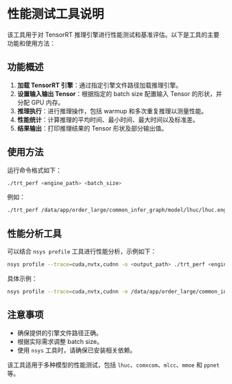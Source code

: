 # 性能测试工具说明

该工具用于对 TensorRT 推理引擎进行性能测试和基准评估。以下是工具的主要功能和使用方法：

## 功能概述
1. **加载 TensorRT 引擎**：通过指定引擎文件路径加载推理引擎。
2. **设置输入输出 Tensor**：根据指定的 batch size 配置输入 Tensor 的形状，并分配 GPU 内存。
3. **推理执行**：进行推理操作，包括 warmup 和多次重复推理以测量性能。
4. **性能统计**：计算推理的平均时间、最小时间、最大时间以及标准差。
5. **结果输出**：打印推理结果的 Tensor 形状及部分输出值。

## 使用方法
运行命令格式如下：
```bash
./trt_perf <engine_path> <batch_size>
```
例如：
```bash
./trt_perf /data/app/order_large/common_infer_graph/model/lhuc/lhuc.engine 1024
```

## 性能分析工具
可以结合 `nsys profile` 工具进行性能分析，示例如下：
```bash
nsys profile --trace=cuda,nvtx,cudnn -o <output_path> ./trt_perf <engine_path> <batch_size>
```
具体示例：
```bash
nsys profile --trace=cuda,nvtx,cudnn -o /data/app/order_large/common_infer_graph/perf/nsys_profile/trt_lhuc_profile_b2048_view ./trt_perf /data/app/order_large/common_infer_graph/model/lhuc/lhuc.engine 2048
```

## 注意事项
- 确保提供的引擎文件路径正确。
- 根据实际需求调整 batch size。
- 使用 `nsys` 工具时，请确保已安装相关依赖。

该工具适用于多种模型的性能测试，包括 `lhuc`、`comxcom`、`mlcc`、`mmoe` 和 `ppnet` 等。  
